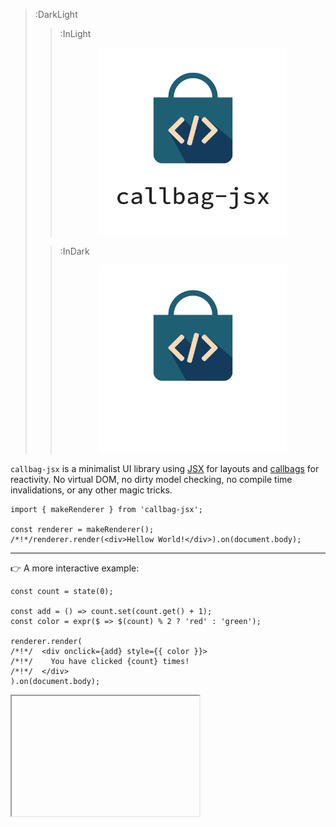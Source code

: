 > :DarkLight
> > :InLight
> >
> > <div align="center"><img src="/docs/assets/callbag-jsx-banner.svg" width="300px"/></div>
>
> > :InDark
> >
> > <div align="center"><img src="/docs/assets/callbag-jsx-dark-banner.svg" width="300px"/></div>

`callbag-jsx` is a minimalist UI library using [JSX](/jsx) for layouts and [callbags](/reactivity/callbags)
for reactivity. No virtual DOM, no dirty model checking, no compile time invalidations,
or any other magic tricks.

```tsx
import { makeRenderer } from 'callbag-jsx';

const renderer = makeRenderer();
/*!*/renderer.render(<div>Hellow World!</div>).on(document.body);
```

---

👉 A more interactive example:

```tsx
const count = state(0);

const add = () => count.set(count.get() + 1);
const color = expr($ => $(count) % 2 ? 'red' : 'green');

renderer.render(
/*!*/  <div onclick={add} style={{ color }}>
/*!*/    You have clicked {count} times!
/*!*/  </div>
).on(document.body);
```

<iframe height="192" deferred-src="https://callbag-jsx-demo.stackblitz.io/" />

> :Buttons
> > :Button label=Playground, url=https://stackblitz.com/edit/callbag-jsx-demo

---

👉 The famous Todolist app:

```tsx
const todos = state([{title: 'Do this'}, {title: 'Do that'}]);
const next = state('');

const add = () => {
  todos.set(todos.get().concat([{title: next.get()}]));
  next.set('');
};

renderer.render(<>
/*!*/  <h1>Todos</h1>
/*!*/  <ol>
/*!*/    <List of={todos} each={todo => <li>{todo.sub('title')}</li>}/>
/*!*/  </ol>
/*!*/  <input type='text' _state={next} placeholder='What should be done?'/>
/*!*/  <button onclick={add}>Add</button>
</>).on(document.body);
```

<iframe deferred-src="https://callbag-jsx-todolist.stackblitz.io" height="256"/>

> :Buttons
> > :Button label=Playground, url=https://stackblitz.com/edit/callbag-jsx-todolist

---

## Quick Links

- [Getting Started](/getting-started)
- [Why Callbag-JSX?](/in-depth/why)
- [Comparison with Other Frameworks](/in-depth/compare)

<br><br>

> :ToCPrevNext

<br><br>

<div align="center">
  <img src="/docs/assets/callbag.svg" width="256px"/>
</div>